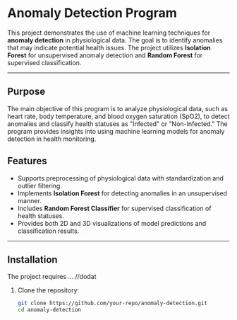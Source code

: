 # Anomaly Detection Program

This project demonstrates the use of machine learning techniques for **anomaly detection** in physiological data. The goal is to identify anomalies that may indicate potential health issues. The project utilizes **Isolation Forest** for unsupervised anomaly detection and **Random Forest** for supervised classification. 

---

## Purpose

The main objective of this program is to analyze physiological data, such as heart rate, body temperature, and blood oxygen saturation (SpO2), to detect anomalies and classify health statuses as "Infected" or "Non-Infected." The program provides insights into using machine learning models for anomaly detection in health monitoring.

## Features

- Supports preprocessing of physiological data with standardization and outlier filtering.
- Implements **Isolation Forest** for detecting anomalies in an unsupervised manner.
- Includes **Random Forest Classifier** for supervised classification of health statuses.
- Provides both 2D and 3D visualizations of model predictions and classification results.

---

## Installation

The project requires ... //dodat

1. Clone the repository:
   ```bash
   git clone https://github.com/your-repo/anomaly-detection.git
   cd anomaly-detection
